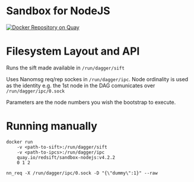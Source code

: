 # Sandbox for NodeJS

[![Docker Repository on Quay](https://quay.io/repository/redsift/sandbox-nodejs/status "Docker Repository on Quay")](https://quay.io/repository/redsift/sandbox-nodejs)

# Filesystem Layout and API

Runs the sift made available in `/run/dagger/sift`

Uses Nanomsg req/rep sockes in `/run/dagger/ipc`. Node ordinality is used as the identity e.g. the 1st node in the DAG comunicates over `/run/dagger/ipc/0.sock`

Parameters are the node numbers you wish the bootstrap to execute.

# Running manually

	docker run 
		-v <path-to-sift>:/run/dagger/sift 
		-v <path-to-ipcs>:/run/dagger/ipc 
		quay.io/redsift/sandbox-nodejs:v4.2.2 
		0 1 2

`nn_req -X /run/dagger/ipc/0.sock -D "{\"dummy\":1}" --raw`
